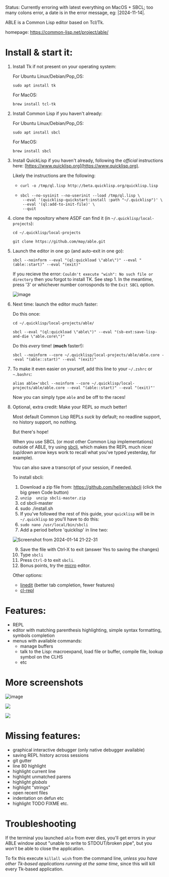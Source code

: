 Status: Currently erroring with latest everything on MacOS + SBCL; too many colons error, a date is in the error message, eg: |2024-11-14|.

ABLE is a Common Lisp editor based on Tcl/Tk.

homepage: https://common-lisp.net/project/able/

# Install & start it:
1. Install Tk if not present on your operating system:

   For Ubuntu Linux/Debian/Pop_OS:
   ```
   sudo apt install tk
   ```

   For MacOS:
   ```
   brew install tcl-tk
   ```

2. Install Common Lisp if you haven't already:
   
   For Ubuntu Linux/Debian/Pop_OS:
   ```
   sudo apt install sbcl
   ```

   For MacOS:
   ```
   brew install sbcl
   ```


3. Install QuickLisp if you haven't already, following the *official* instructions here: [https://www.quicklisp.org](https://www.quicklisp.org).

    Likely the instructions are the following:
    - ```
      curl -o /tmp/ql.lisp http://beta.quicklisp.org/quicklisp.lisp
      ```
    - ```
      sbcl --no-sysinit --no-userinit --load /tmp/ql.lisp \
       --eval '(quicklisp-quickstart:install :path "~/.quicklisp")' \
       --eval '(ql:add-to-init-file)' \
       --quit
      ```
      
4. clone the repository where ASDF can find it (in `~/.quicklisp/local-projects`):
    ```
    cd ~/.quicklisp/local-projects
    ```
    ```
    git clone https://github.com/may/able.git
    ```
    
5. Launch the editor in one go (and auto-exit in one go):
    ```
    sbcl --noinform --eval "(ql:quickload \"able\")" --eval "(able::start)" --eval "(exit)"
    ```

    If you recieve the error: `Couldn't execute "wish": No such file or directory` then you forgot to install TK. See step 1. In the meantime, press '3' or whichever number corrosponds to the `Exit SBCL` option.

   ![image](https://github.com/may/able/assets/82888/b95d66e1-d474-4603-8888-59a37566d149)

6. Next time: launch the editor much faster:

   Do this once:
   ```
   cd ~/.quicklisp/local-projects/able/
   ```
   ```
   sbcl --eval "(ql:quickload \"able\")" --eval "(sb-ext:save-lisp-and-die \"able.core\")"
   ```

   Do this _every_ time! (**much** faster!):

   ```
   sbcl --noinform --core ~/.quicklisp/local-projects/able/able.core --eval "(able::start)" --eval "(exit)"
   ```

7. To make it even easier on yourself, add this line to your `~/.zshrc` or `~.bashrc`:

   ```
   alias able='sbcl --noinform --core ~/.quicklisp/local-projects/able/able.core --eval "(able::start)" --eval "(exit)"'
   ```

   Now you can simply type `able` and be off to the races!

8. Optional, extra credit: Make your REPL *so* much better!

    Most default Common Lisp REPLs *suck* by default; no readline support, no history support, no nothing.

    But there's hope!

    When you use SBCL (or most other Common Lisp implementations) outside of ABLE, try using [sbcli](https://github.com/hellerve/sbcli), which makes the REPL much nicer (up/down arrow keys work to recall what you've typed yesterday, for example). 

    You can also save a transcript of your session, if needed.

    To install sbcli:
    1. Download a zip file from: https://github.com/hellerve/sbcli (click the big green Code button)  
    2. `unzip  unzip sbcli-master.zip `
    3. cd sbcli-master 
    4. sudo ./install.sh
    5. If you've followed the rest of this guide, your `quicklisp` will be in `~/.quicklisp` so you'll have to do this:
    6. `sudo nano /usr/local/bin/sbcli`
    7. Add a period before 'quicklisp' in line two:
       
    ![Screenshot from 2024-01-14 21-22-31](https://github.com/may/able/assets/82888/eafe3aa9-6ca1-4832-8b53-a510b5f9922d)


    9. Save the file with Ctrl-X to exit (answer Yes to saving the changes)
    10. Type `sbcli`
    11. Press `Ctrl-D` to exit `sbcli`.
    12. Bonus points, try the [micro](https://micro-editor.github.io/) editor.

    Other options: 
      * [linedit](https://github.com/sharplispers/linedit) (better tab completion, fewer features)
      * [cl-repl](https://github.com/lisp-maintainers/cl-repl)
      
# Features:

- REPL
- editor with matching parenthesis highlighting, simple syntax formatting, symbols completion
- menus with available commands:
  - manage buffers
  - talk to the Lisp: macroexpand, load file or buffer, compile file, lookup symbol on the CLHS
  - etc

# More screenshots

![image](https://github.com/may/able/assets/82888/5e0eadea-f874-46b5-8d9c-9b733ae6e689)


![](able1.png)

![](able2.png)

# Missing features:

- graphical interactive debugger (only native debugger available)
- saving REPL history across sessions
- git gutter
- line 80 highlight
- highlight current line
- highlight unmatched parens
- highlight *globals*
- highlight "strings"
- open recent files
- indentation on defun etc
- highlight TODO FIXME etc.


# Troubleshooting

If the terminal you launched `able` from ever dies, you'll get errors in your ABLE window about "unable to write to STDOUT/broken pipe", but you *won't* be able to close the application. 

To fix this execute `killall wish` from the command line, *unless you have other Tk-based applications running at the same time*, since this will kill every Tk-based application.
